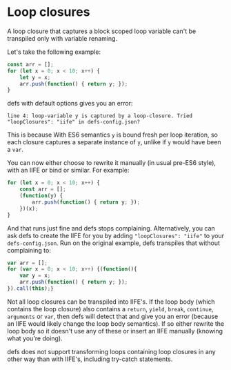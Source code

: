 # Loop closures
A loop closure that captures a block scoped loop variable can't be transpiled only with
variable renaming.

Let's take the following example:

```javascript
const arr = [];
for (let x = 0; x < 10; x++) {
    let y = x;
    arr.push(function() { return y; });
}
```

defs with default options gives you an error:

    line 4: loop-variable y is captured by a loop-closure. Tried "loopClosures": "iife" in defs-config.json?

This is because With ES6 semantics `y` is bound fresh per loop iteration, so each closure captures a separate
instance of `y`, unlike if `y` would have been a `var`.

You can now either choose to rewrite it manually (in usual pre-ES6 style), with an IIFE or
bind or similar. For example:

```javascript
for (let x = 0; x < 10; x++) {
    const arr = [];
    (function(y) {
        arr.push(function() { return y; });
    })(x);
}
```

And that runs just fine and defs stops complaining. Alternatively, you can ask defs to
create the IIFE for you by adding `"loopClosures": "iife"` to your `defs-config.json`.
Run on the original example, defs transpiles that without complaining to:

```javascript
var arr = [];
for (var x = 0; x < 10; x++) {(function(){
    var y = x;
    arr.push(function() { return y; });
}).call(this);}
```

Not all loop closures can be transpiled into IIFE's. If the loop body (which contains the
loop closure) also contains a `return`, `yield`, `break`, `continue`, `arguments` or `var`, then
defs will detect that and give you an error (because an IIFE would likely change
the loop body semantics). If so either rewrite the loop body so it doesn't use any of these or
insert an IIFE manually (knowing what you're doing).

defs does not support transforming loops containing loop closures in any other way than
with IIFE's, including try-catch statements.
